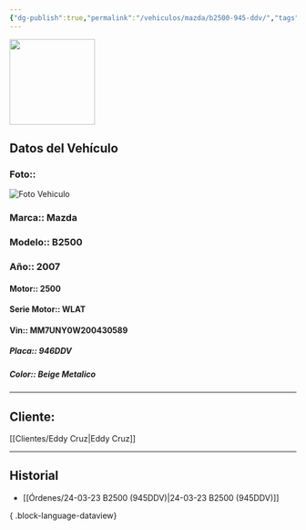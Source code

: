 ```yaml
---
{"dg-publish":true,"permalink":"/vehiculos/mazda/b2500-945-ddv/","tags":["Mazda"]}
---
```


<img src="https://lh3.googleusercontent.com/d/137fl3TIZ0-PU8b-Pt0bsjclwHub_u78G" width="150">

## Datos del Vehículo 
### Foto:: 
<img src="https://lh3.googleusercontent.com/d/1JxzI2v3YXry6a6QPgJkXdVzMbyv7k4xU" Alt="Foto Vehiculo">

### Marca:: Mazda
### Modelo:: B2500
### Año:: 2007
#### Motor:: 2500
#### Serie Motor:: WLAT
#### Vin:: MM7UNY0W200430589
##### Placa:: 946DDV
##### Color:: Beige Metalico
---

## Cliente:

[[Clientes/Eddy Cruz\|Eddy Cruz]]

---

## Historial

- [[Órdenes/24-03-23 B2500 (945DDV)\|24-03-23 B2500 (945DDV)]]

{ .block-language-dataview} 